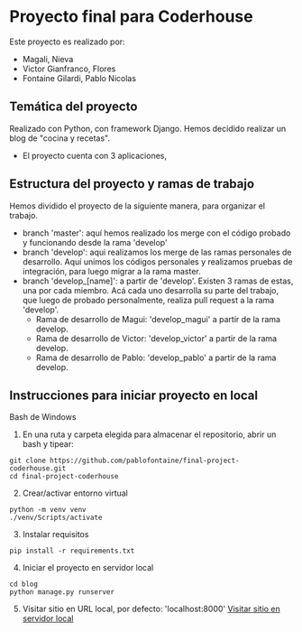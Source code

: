 # Proyecto final para Coderhouse
Este proyecto es realizado por:
- Magali, Nieva
- Victor Gianfranco, Flores
- Fontaine Gilardi, Pablo Nicolas

## Temática del proyecto
Realizado con Python, con framework Django.
Hemos decidido realizar un blog de "cocina y recetas".
- El proyecto cuenta con 3 aplicaciones, 

## Estructura del proyecto y ramas de trabajo
Hemos dividido el proyecto de la siguiente manera, para organizar el trabajo.
- branch 'master': aquí hemos realizado los merge con el código probado y funcionando desde la rama 'develop'
- branch 'develop': aqui realizamos los merge de las ramas personales de desarrollo. Aquí unimos los códigos personales y realizamos pruebas de integración, para luego migrar a la rama master.
- branch 'develop_[name]': a partir de 'develop'. Existen 3 ramas de estas, una por cada miembro. Acá cada uno desarrolla su parte del trabajo, que luego de probado personalmente, realiza pull request a la rama 'develop'.
    - Rama de desarrollo de Magui: 'develop_magui' a partir de la rama develop.
    - Rama de desarrollo de Victor: 'develop_victor' a partir de la rama develop.
    - Rama de desarrollo de Pablo: 'develop_pablo' a partir de la rama develop.

## Instrucciones para iniciar proyecto en local
Bash de Windows
1. En una ruta y carpeta elegida para almacenar el repositorio, abrir un bash y tipear:
~~~
git clone https://github.com/pablofontaine/final-project-coderhouse.git
cd final-project-coderhouse
~~~
2. Crear/activar entorno virtual
~~~
python -m venv venv
./venv/Scripts/activate
~~~
3. Instalar requisitos
~~~
pip install -r requirements.txt
~~~
4. Iniciar el proyecto en servidor local
~~~
cd blog
python manage.py runserver
~~~
5. Visitar sitio en URL local, por defecto: 'localhost:8000'
[Visitar sitio en servidor local](localhost:8000)